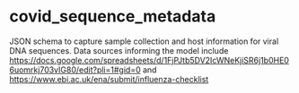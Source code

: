 # covid_sequence_metadata


JSON schema to capture sample collection and host information for viral DNA sequences. Data sources informing the model include 
https://docs.google.com/spreadsheets/d/1FjPJtb5DV2IcWNeKjiSR6j1b0HE06uomrkj703vIG80/edit?pli=1#gid=0
and 
https://www.ebi.ac.uk/ena/submit/influenza-checklist

 